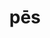 ---
title: pēs
meaning: foot
ch: [thirteen, f2, f, body]
pos: nounthird
genitive: pedis
abbgender: m.
abbgender2: masc.
gender: masculine
declension: third
derivative: pedestrian
six: y
---